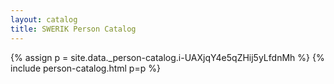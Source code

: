 ```yaml
---
layout: catalog
title: SWERIK Person Catalog
---
```

{% assign p = site.data._person-catalog.i-UAXjqY4e5qZHij5yLfdnMh %}
{% include person-catalog.html p=p %}

